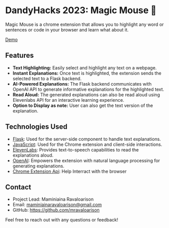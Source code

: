 # DandyHacks 2023: Magic Mouse 🐁

Magic Mouse is a chrome extension that allows you to
highlight any word or sentences or code in your browser and learn what about it.

[Demo](https://youtu.be/otI4Q1wfWmc)

## Features

- **Text Highlighting:** Easily select and highlight any text on a webpage.
- **Instant Explanations:** Once text is highlighted, the extension sends the selected text to a Flask backend.
- **AI-Powered Explanations:** The Flask backend communicates with OpenAI API to generate informative explanations for the highlighted text.
- **Read Aloud:** The generated explanations can also be read aloud using Elevenlabs API for an interactive learning experience.
- **Option to Display as note:** User can also get the text version of the explanation.

## Technologies Used

- [Flask](https://flask.palletsprojects.com/en/2.1.x/): Used for the server-side component to handle text explanations.
- [JavaScript](https://developer.mozilla.org/en-US/docs/Web/JavaScript): Used for the Chrome extension and client-side interactions.
- [ElevenLabs](https://eleven-labs.com/): Provides text-to-speech capabilities to read the explanations aloud.
- [OpenAI](https://beta.openai.com/): Empowers the extension with natural language processing for generating explanations.
- [Chrome Extension Api](https://developer.chrome.com/docs/extensions/reference/): Help Interract with the browser

## Contact

- Project Lead: Maminiaina Ravaloarison
- Email: maminiainaravaloarison@gmail.com
- GitHub: https://github.com/mravaloarison

Feel free to reach out with any questions or feedback!
